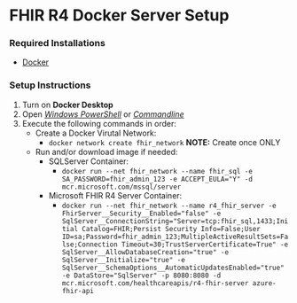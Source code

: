 # FHIR R4 Docker Server Setup

### Required Installations

 * [Docker](https://docs.docker.com/get-docker/)

### Setup Instructions

  1. Turn on **Docker Desktop**
  2. Open [*Windows PowerShell*](https://learn.microsoft.com/en-us/powershell/) or [*Commandline*](https://learn.microsoft.com/en-us/windows-server/administration/windows-commands/windows-commands)
  3. Execute the following commands in order:
     * Create a Docker Virutal Network:
       * `docker network create fhir_network` **NOTE:** Create once ONLY
     * Run and/or download image if needed:
       * SQLServer Container:
         * `docker run --net fhir_network --name fhir_sql -e SA_PASSWORD=fhir_admin_123 -e ACCEPT_EULA="Y" -d mcr.microsoft.com/mssql/server`
       * Microsoft FHIR R4 Server Container:
         * ```docker run --net fhir_network --name r4_fhir_server -e FhirServer__Security__Enabled="false" -e SqlServer__ConnectionString="Server=tcp:fhir_sql,1433;Initial Catalog=FHIR;Persist Security Info=False;User ID=sa;Password=fhir_admin_123;MultipleActiveResultSets=False;Connection Timeout=30;TrustServerCertificate=True" -e SqlServer__AllowDatabaseCreation="true" -e SqlServer__Initialize="true" -e SqlServer__SchemaOptions__AutomaticUpdatesEnabled="true" -e DataStore="SqlServer" -p 8080:8080 -d mcr.microsoft.com/healthcareapis/r4-fhir-server azure-fhir-api```